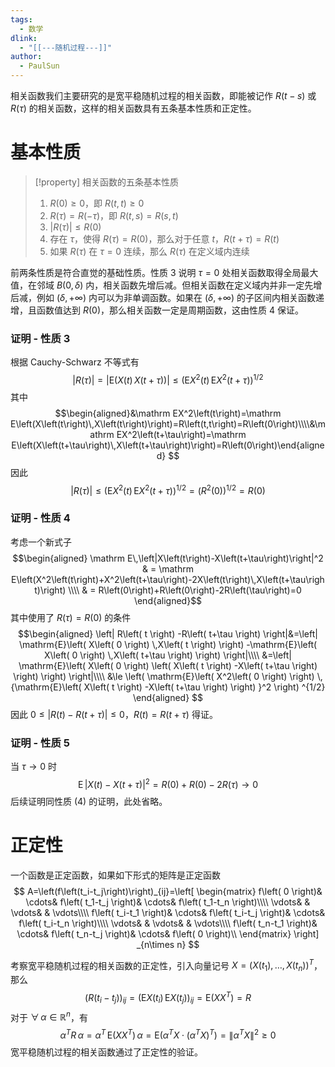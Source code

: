 ```yaml
---
tags:
  - 数学
dlink:
  - "[[---随机过程---]]"
author:
  - PaulSun
---
```

相关函数我们主要研究的是宽平稳随机过程的相关函数，即能被记作 $R\left(t-s\right)$ 或 $R\left(\tau\right)$ 的相关函数，这样的相关函数具有五条基本性质和正定性。

# 基本性质

> [!property] 相关函数的五条基本性质
> 1. $R\left(0\right)\ge0$，即 $R\left(t,t\right)\ge0$
> 2. $R\left(\tau\right)=R\left(-\tau\right)$，即 $R\left(t,s\right)=R\left(s,t\right)$
> 3. $\left|R\left(\tau\right)\right|\le R\left(0\right)$
> 4. 存在 $\tau$，使得 $R\left(\tau\right)=R\left(0\right)$，那么对于任意 $t$，$R\left(t+\tau\right)=R\left(t\right)$
> 5. 如果 $R\left(\tau\right)$ 在 $\tau=0$ 连续，那么 $R\left(\tau\right)$ 在定义域内连续

前两条性质是符合直觉的基础性质。性质 3 说明 $\tau=0$ 处相关函数取得全局最大值，在邻域 $B\left(0,\delta\right)$ 内，相关函数先增后减。但相关函数在定义域内并非一定先增后减，例如 $\left(\delta,+\infty\right)$ 内可以为非单调函数。如果在 $\left(\delta,+\infty\right)$ 的子区间内相关函数递增，且函数值达到 $R\left(0\right)$，那么相关函数一定是周期函数，这由性质 4 保证。

### 证明 - 性质 3

根据 Cauchy-Schwarz 不等式有
$$\left| R\left( \tau \right) \right|=\left| \mathrm{E}\left( X\left( t \right) \,X\left( t+\tau \right) \right) \right|\le \left( \mathrm{E}X^2\left( t \right) \,\mathrm{E}X^2\left( t+\tau \right) \right) ^{1/2}
$$
其中
$$\begin{aligned}&\mathrm EX^2\left(t\right)=\mathrm E\left(X\left(t\right)\,X\left(t\right)\right)=R\left(t,t\right)=R\left(0\right)\\\\&\mathrm EX^2\left(t+\tau\right)=\mathrm E\left(X\left(t+\tau\right)\,X\left(t+\tau\right)\right)=R\left(0\right)\end{aligned}
$$
因此
$$
\left| R\left( \tau \right) \right|\le \left( \mathrm{E}X^2\left( t \right) \,\mathrm{E}X^2\left( t+\tau \right) \right) ^{1/2}=\left(R^2\left(0\right)\right)^{1/2}=R\left(0\right)
$$

### 证明 - 性质 4

考虑一个新式子
$$\begin{aligned}
\mathrm E\,\left|X\left(t\right)-X\left(t+\tau\right)\right|^2
& = \mathrm E\left(X^2\left(t\right)+X^2\left(t+\tau\right)-2X\left(t\right)\,X\left(t+\tau\right)\right)
\\\\ & = R\left(0\right)+R\left(0\right)-2R\left(\tau\right)=0
\end{aligned}$$
其中使用了 $R\left(\tau\right)=R\left(0\right)$ 的条件
$$\begin{aligned}
	\left| R\left( t \right) -R\left( t+\tau \right) \right|&=\left| \mathrm{E}\left( X\left( 0 \right) \,X\left( t \right) \right) -\mathrm{E}\left( X\left( 0 \right) \,X\left( t+\tau \right) \right) \right|\\\\
	&=\left| \mathrm{E}\left( X\left( 0 \right) \left( X\left( t \right) -X\left( t+\tau \right) \right) \right) \right|\\\\
	&\le \left( \mathrm{E}\left( X^2\left( 0 \right) \right) \,{\mathrm{E}\left( X\left( t \right) -X\left( t+\tau \right) \right) }^2 \right) ^{1/2}
\end{aligned}
$$
因此 $0\le\left| R\left( t \right) -R\left( t+\tau \right) \right|\le0$，$R\left(t\right)=R\left(t+\tau\right)$ 得证。

### 证明 - 性质 5

当 $\tau\to0$ 时
$$
\mathrm E\,\left|X\left(t\right)-X\left(t+\tau\right)\right|^2= R\left(0\right)+R\left(0\right)-2R\left(\tau\right)\to0
$$
后续证明同性质 (4) 的证明，此处省略。

# 正定性

一个函数是正定函数，如果如下形式的矩阵是正定函数
$$
A=\left(f\left(t_i-t_j\right)\right)_{ij}=\left[ \begin{matrix}
	f\left( 0 \right)&		\cdots&		f\left( t_1-t_j \right)&		\cdots&		f\left( t_1-t_n \right)\\\\
	\vdots&		&		\vdots&		&		\vdots\\\\
	f\left( t_i-t_1 \right)&		\cdots&		f\left( t_i-t_j \right)&		\cdots&		f\left( t_i-t_n \right)\\\\
	\vdots&		&		\vdots&		&		\vdots\\\\
	f\left( t_n-t_1 \right)&		\cdots&		f\left( t_n-t_j \right)&		\cdots&		f\left( 0 \right)\\
\end{matrix} \right] _{n\times n}
$$

考察宽平稳随机过程的相关函数的正定性，引入向量记号 $X=\left(X\left(t_1\right),\dots,X\left(t_n\right)\right)^T$，那么
$$\left(R\left(t_i-t_j\right)\right)_{ij}=\left(\mathrm EX\left(t_i\right)\,\mathrm EX\left(t_j\right)\right)_{ij}=\mathrm E\left(XX^T\right)=R
$$
对于 $\forall\,\alpha\in\mathbb R^n$，有
$$\alpha^TR\,\alpha=\alpha^T\,\mathrm E\left(XX^T\right)\,\alpha=\mathrm E\left(\alpha^TX\cdot\left(\alpha ^TX\right)^T\right)=\big\|\alpha^TX\big\|^2\ge0
$$
宽平稳随机过程的相关函数通过了正定性的验证。